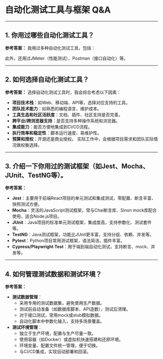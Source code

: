 # 自动化测试工具与框架 Q&A

---

## 1. 你用过哪些自动化测试工具？

**参考答案：**
我用过多种自动化测试工具，包括：

此外，还用过JMeter（性能测试）、Postman（接口自动化）等。

---

## 2. 如何选择自动化测试工具？

**参考答案：**
选择自动化测试工具时，我会综合考虑以下因素：
- **项目技术栈**：如Web、移动端、API等，选择对应支持的工具。
- **团队技术能力**：如熟悉的编程语言、维护成本。
- **工具生态和社区活跃度**：文档、插件、社区支持是否完善。
- **跨平台/跨浏览器支持**：是否支持多种操作系统和浏览器。
- **集成能力**：能否方便地集成到CI/CD流程。
- **执行效率和稳定性**：脚本运行速度、易维护性。
- **预算和授权**：开源还是商业授权。
实际工作中，会根据项目需求和团队实际情况做权衡选择。

---

## 3. 介绍一下你用过的测试框架（如Jest、Mocha、JUnit、TestNG等）。

**参考答案：**
- **Jest**：主要用于前端React项目的单元测试和集成测试，零配置、断言丰富、快照测试方便。
- **Mocha**：灵活的JavaScript测试框架，常与Chai断言库、Sinon mock库配合使用，适合Node.js项目。
- **JUnit**：Java项目的标准单元测试框架，集成度高，支持参数化、测试套件等。
- **TestNG**：Java测试框架，功能比JUnit更丰富，支持分组、依赖、并发等。
- **Pytest**：Python项目常用测试框架，语法简洁，插件丰富。
- **Cypress/Playwright Test**：用于端到端自动化测试，支持断言、mock、并发等。

---

## 4. 如何管理测试数据和测试环境？

**参考答案：**
- **测试数据管理**：
  - 采用专用的测试数据集，避免使用生产数据。
  - 测试前自动准备（如数据库脚本、API造数），测试后清理。
  - 对于接口测试，常用mock或stub模拟数据。
  - 自动化脚本中参数化输入，支持多场景覆盖。
- **测试环境管理**：
  - 独立于生产环境，配置与生产尽量一致。
  - 使用容器（如Docker）或虚拟机快速搭建和还原环境。
  - 环境变量、配置文件统一管理，便于切换。
  - 与CI/CD集成，实现自动部署和回滚。 